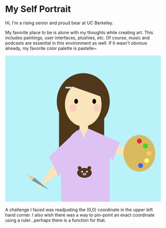 
# My Self Portrait

Hi, I'm a rising senior and proud bear at UC Berkeley. 

My favorite place to be is alone with my thoughts while creating art. This includes paintings, user interfaces, plushies, etc. Of course, music and podcasts are essential in this environment as well. If it wasn't obvious already, my favorite color palette is pastelle~  

![image](/July8/selfportrait.png)

A challenge I faced was readjusting the (0,0) coordinate in the upper left hand corner. I also wish there was a way to pin-point an exact coordinate using a ruler...perhaps there is a function for that. 
